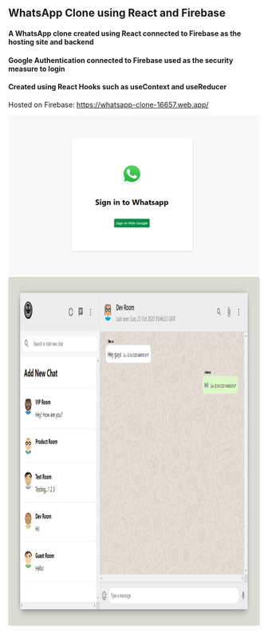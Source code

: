 ## WhatsApp Clone using React and Firebase

#### A WhatsApp clone created using React connected to Firebase as the hosting site and backend

#### Google Authentication connected to Firebase used as the security measure to login

#### Created using React Hooks such as useContext and useReducer


Hosted on Firebase: https://whatsapp-clone-16657.web.app/


<p>
    <img src="src/whatsapp_google_auth.png" />
    <img src="src/whatsapp_app.png" width="1200" height="700" />
</p>
